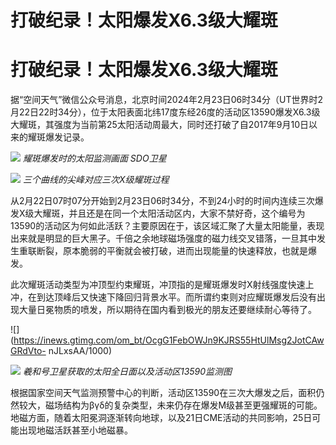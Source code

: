 # 打破纪录！太阳爆发X6.3级大耀斑

# 打破纪录！太阳爆发X6.3级大耀斑

据“空间天气”微信公众号消息，北京时间2024年2月23日06时34分（UT世界时2月22日22时34分），位于太阳表面北纬17度东经26度的活动区13590爆发X6.3级大耀斑，其强度为当前第25太阳活动周最大，同时还打破了自2017年9月10日以来的耀斑爆发记录。

![](https://inews.gtimg.com/om_bt/OIwDiuK_k24wJoaWdJok8QJBK6yejli2EuoqGGw1adGNwAA/1000)
_耀斑爆发时的太阳监测画面 SDO卫星_

![](https://inews.gtimg.com/om_bt/OVvUtqGrA9XTy1vBhF73VSp59hAeonvOwvK2kPqfqgGmEAA/1000)
_三个曲线的尖峰对应三次X级耀斑过程_

从2月22日07时07分开始到2月23日06时34分，不到24小时的时间内连续三次爆发X级大耀斑，并且还是在同一个太阳活动区内，大家不禁好奇，这个编号为13590的活动区为何如此活跃？主要原因在于，该区域汇聚了大量太阳能量，表现出来就是明显的巨大黑子。千倍之余地球磁场强度的磁力线交叉错落，一旦其中发生重联断裂，原本脆弱的平衡就会被打破，进而出现能量的快速释放，也就是爆发。

此次耀斑活动类型为冲顶型约束耀斑，冲顶指的是耀斑爆发时X射线强度快速上冲，在到达顶峰后又快速下降回归背景水平。而所谓约束则对应耀斑爆发后没有出现大量日冕物质的喷发，所以期待在国内看到极光的朋友还要继续耐心等待了。

![](https://inews.gtimg.com/om_bt/OcgG1FebOWJn9KJRS55HtUlMsg2JotCAwGRdVto-
nJLxsAA/1000)

![](https://inews.gtimg.com/om_bt/O547r3vVvdGnupFi4cu7bxBdUJPEnJJLRdWTGtgTf7tIUAA/1000)
_羲和号卫星获取的太阳全日面以及活动区13590监测图_

根据国家空间天气监测预警中心的判断，活动区13590在三次大爆发之后，面积仍然较大，磁场结构为βγδ的复杂类型，未来仍存在爆发M级甚至更强耀斑的可能。地磁方面，随着太阳冕洞逐渐转向地球，以及21日CME活动的共同影响，25日可能出现地磁活跃甚至小地磁暴。

